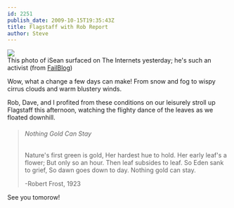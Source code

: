 ```yaml
---
id: 2251
publish_date: 2009-10-15T19:35:43Z
title: Flagstaff with Rob Report
author: Steve
---
```

[![](http://www.flagstafffrenzy.org/wp-content/uploads/2009/10/epic-fail-protester-fail.jpg)](http://failblog.org)  
This photo of iSean surfaced on The Internets yesterday; he's such an activist (from [FailBlog](http://failblog.org))

Wow, what a change a few days can make! From snow and fog to wispy cirrus clouds and warm blustery winds.

Rob, Dave, and I profited from these conditions on our leisurely stroll up Flagstaff this afternoon, watching the flighty dance of the leaves as we floated downhill.

> ###### Nothing Gold Can Stay
> 
> Nature's first green is gold,
> Her hardest hue to hold.
> Her early leaf's a flower;
> But only so an hour.
> Then leaf subsides to leaf.
> So Eden sank to grief,
> So dawn goes down to day.
> Nothing gold can stay.
> 
> \-Robert Frost, 1923

See you tomorow!